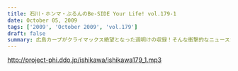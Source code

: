 ```yaml
---
title: 石川・ホンマ・ぶるんのBe-SIDE Your Life! vol.179-1
date: October 05, 2009
tags: ['2009', 'October 2009', 'vol.179']
draft: false
summary: 広島カープがクライマックス絶望となった週明けの収録！そんな衝撃的なニュースからスタートかと思いきや、アノ衝撃的なニュースについて語られるのですが・・・NAMAE
---
```


http://project-phi.ddo.jp/ishikawa/ishikawa179_1.mp3
